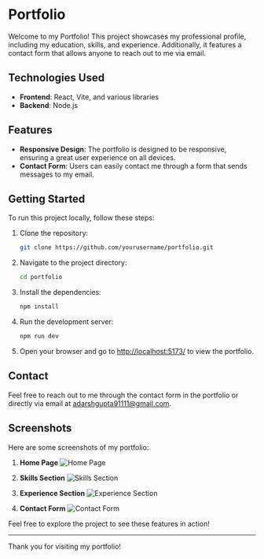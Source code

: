 
# Portfolio

Welcome to my Portfolio! This project showcases my professional profile, including my education, skills, and experience. Additionally, it features a contact form that allows anyone to reach out to me via email.

## Technologies Used

- **Frontend**: React, Vite, and various libraries
- **Backend**: Node.js

## Features

- **Responsive Design**: The portfolio is designed to be responsive, ensuring a great user experience on all devices.
- **Contact Form**: Users can easily contact me through a form that sends messages to my email.

## Getting Started

To run this project locally, follow these steps:

1. Clone the repository:
   ```bash
   git clone https://github.com/yourusername/portfolio.git
   ```

2. Navigate to the project directory:
   ```bash
   cd portfolio
   ```

3. Install the dependencies:
   ```bash
   npm install
   ```

4. Run the development server:
   ```bash
   npm run dev
   ```

5. Open your browser and go to [http://localhost:5173/](http://localhost:5173/) to view the portfolio.

## Contact

Feel free to reach out to me through the contact form in the portfolio or directly via email at [adarshgupta91111@gmail.com](mailto:adarshgupta91111@gmail.com).

## Screenshots

Here are some screenshots of my portfolio:

1. **Home Page**
   ![Home Page](https://via.placeholder.com/800x400.png?text=Home+Page)

2. **Skills Section**
   ![Skills Section](https://via.placeholder.com/800x400.png?text=Skills+Section)

3. **Experience Section**
   ![Experience Section](https://via.placeholder.com/800x400.png?text=Experience+Section)

4. **Contact Form**
   ![Contact Form](https://via.placeholder.com/800x400.png?text=Contact+Form)

Feel free to explore the project to see these features in action!

---

Thank you for visiting my portfolio!
